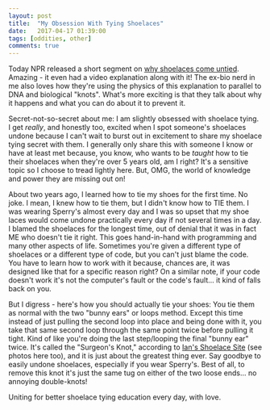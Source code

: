 ```yaml
---
layout: post
title:  "My Obsession With Tying Shoelaces"
date:   2017-04-17 01:39:00
tags: [oddities, other]
comments: true
---
```


Today NPR released a short segment on [why shoelaces come untied][shoelaces]. Amazing - it even had a video explanation along with it! The ex-bio nerd in me also loves how they're using the physics of this explanation to parallel to DNA and biological "knots". What's more exciting is that they talk about why it happens and what you can do about it to prevent it.

Secret-not-so-secret about me: I am slightly obsessed with shoelace tying. I get *really*, and honestly too, excited when I spot someone's shoelaces undone because I can't wait to burst out in excitement to share my shoelace tying secret with them. I generally only share this with someone I know or have at least met because, you know, who wants to be *taught* how to tie their shoelaces when they're over 5 years old, am I right? It's a sensitive topic so I choose to tread lightly here. But, OMG, the world of knowledge and power they are missing out on!

About two years ago, I learned how to tie my shoes for the first time. No joke. I mean, I knew how to tie them, but I didn't know how to TIE them. I was wearing Sperry's almost every day and I was so upset that my shoe laces would come undone practically every day if not several times in a day. I blamed the shoelaces for the longest time, out of denial that it was in fact ME who doesn't tie it right. This goes hand-in-hand with programming and many other aspects of life. Sometimes you're given a different type of shoelaces or a different type of code, but you can't just blame the code. You have to learn how to work with it because, chances are, it was designed like that for a specific reason right? On a similar note, if your code doesn't work it's not the computer's fault or the code's fault... it kind of falls back on you.

But I digress - here's how you should actually tie your shoes: You tie them as normal with the two "bunny ears" or loops method. Except this time instead of just pulling the second loop into place and being done with it, you take that same second loop through the same point twice before pulling it tight. Kind of like you're doing the last step/looping the final "bunny ear" twice. It's called the "Surgeon's Knot," according to [Ian's Shoelace Site][ian] (see photos here too), and it is just about the greatest thing ever. Say goodbye to easily undone shoelaces, especially if you wear Sperry's. Best of all, to remove this knot it's just the same tug on either of the two loose ends... no annoying double-knots!

Uniting for better shoelace tying education every day, with love.


[shoelaces]: http://www.npr.org/sections/health-shots/2017/04/17/523636317/untangling-the-mystery-of-why-shoelaces-come-untied
[ian]: https://www.fieggen.com/shoelace/surgeonknot.htm
